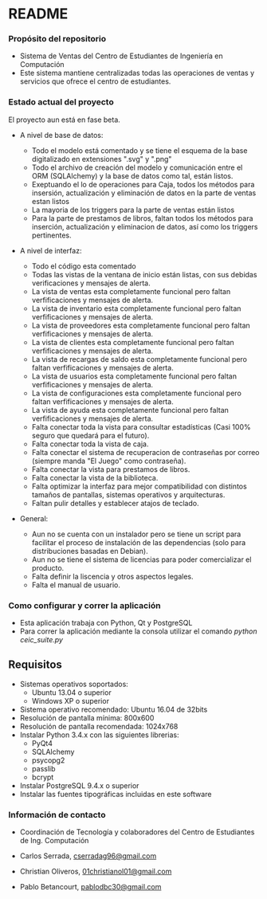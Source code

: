 # README #

### Propósito del repositorio ###

* Sistema de Ventas del Centro de Estudiantes de Ingeniería en Computación
* Este sistema mantiene centralizadas todas las operaciones de ventas y servicios que ofrece el centro de estudiantes.

### Estado actual del proyecto ###

El proyecto aun está en fase beta.

* A nivel de base de datos:
    - Todo el modelo está comentado y se tiene el esquema de la base digitalizado en extensiones ".svg" y ".png"
    - Todo el archivo de creación del modelo y comunicación entre el ORM (SQLAlchemy) y la base de datos como tal, están listos.
    - Exeptuando el lo de operaciones para Caja, todos los métodos para insersión, actualización y eliminación de datos en la parte de ventas estan listos
    - La mayoria de los triggers para la parte de ventas están listos
    - Para la parte de prestamos de libros, faltan todos los métodos para inserción, actualización y eliminacion de datos, así como los triggers pertinentes.

* A nivel de interfaz:
    - Todo el código esta comentado
    - Todas las vistas de la ventana de inicio están listas, con sus debidas verificaciones y mensajes de alerta.
    - La vista de ventas esta completamente funcional pero faltan verfificaciones y mensajes de alerta.
    - La vista de inventario esta completamente funcional pero faltan verfificaciones y mensajes de alerta.
    - La vista de proveedores esta completamente funcional pero faltan verfificaciones y mensajes de alerta.
    - La vista de clientes esta completamente funcional pero faltan verfificaciones y mensajes de alerta.
    - La vista de recargas de saldo esta completamente funcional pero faltan verfificaciones y mensajes de alerta.
    - La vista de usuarios esta completamente funcional pero faltan verfificaciones y mensajes de alerta.
    - La vista de configuraciones esta completamente funcional pero faltan verfificaciones y mensajes de alerta.
    - La vista de ayuda esta completamente funcional pero faltan verfificaciones y mensajes de alerta.
    - Falta conectar toda la vista para consultar estadísticas (Casi 100% seguro que quedará para el futuro).
    - Falta conectar toda la vista de caja.
    - Falta conectar el sistema de recuperacion de contraseñas por correo (siempre manda "El Juego" como contraseña).
    - Falta conectar la vista para prestamos de libros.
    - Falta conectar la vista de la biblioteca.
    - Falta optimizar la interfaz para mejor compatibilidad con distintos tamaños de pantallas, sistemas operativos y arquitecturas.
    - Faltan pulir detalles y establecer atajos de teclado.

* General:
    - Aun no se cuenta con un instalador pero se tiene un script para facilitar el proceso de instalación de las dependencias (solo para distribuciones basadas en Debian).
    - Aun no se tiene el sistema de licencias para poder comercializar el producto.
    - Falta definir la liscencia y otros aspectos legales.
    - Falta el manual de usuario.

### Como configurar y correr la aplicación ###

* Esta aplicación trabaja con Python, Qt y PostgreSQL
* Para correr la aplicación mediante la consola utilizar el comando *python ceic_suite.py*

## Requisitos ##
* Sistemas operativos soportados:
    - Ubuntu 13.04 o superior
    - Windows XP o superior
* Sistema operativo recomendado: Ubuntu 16.04 de 32bits
* Resolución de pantalla mínima: 800x600
* Resolución de pantalla recomendada: 1024x768
* Instalar Python 3.4.x con las siguientes librerias:
    - PyQt4
    - SQLAlchemy
    - psycopg2
    - passlib
    - bcrypt
* Instalar PostgreSQL 9.4.x o superior
* Instalar las fuentes tipográficas incluidas en este software

### Información de contacto ###

* Coordinación de Tecnología y colaboradores del Centro de Estudiantes de Ing. Computación

* Carlos Serrada, cserradag96@gmail.com
* Christian Oliveros, 01christianol01@gmail.com
* Pablo Betancourt, pablodbc30@gmail.com